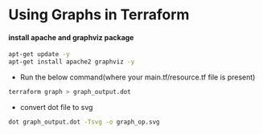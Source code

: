 # Using Graphs in Terraform

#### install apache and graphviz package

```bash
apt-get update -y 
apt-get install apache2 graphviz -y 
```

* Run the below command(where your main.tf/resource.tf file is present)

```bash
terraform graph > graph_output.dot
```
* convert dot file to svg

```bash
dot graph_output.dot -Tsvg -o graph_op.svg
```



